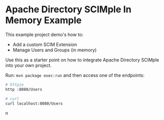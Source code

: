 Apache Directory SCIMple In Memory Example
==========================================

This example project demo's how to:

* Add a custom SCIM Extension
* Manage Users and Groups (in memory)

Use this as a starter point on how to integrate Apache Directory SCIMple into your own project.

Run: `mvn package exec:run` and then access one of the endpoints:

```bash
# httpie
http :8080/Users

# curl
curl localhost:8080/Users
```
n
